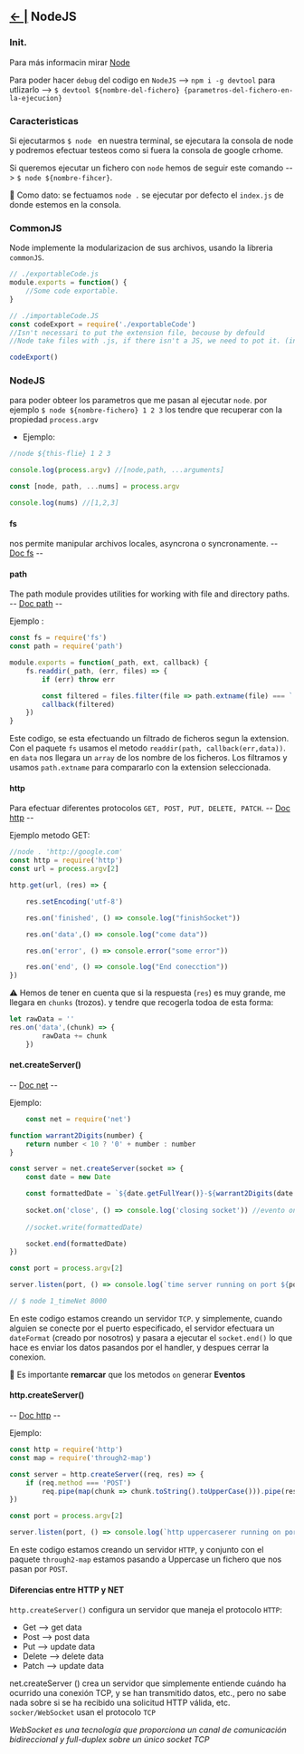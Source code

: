## [← |](https://github.com/VGamezz19/skylab-boot-notes/blob/master/semana06/)   NodeJS


### Init.

Para más informacin mirar [Node](https://nodejs.org/en/docs/)


Para poder hacer `debug` del codigo en `NodeJS` --> `npm i -g devtool`
para utlizarlo --> `$ devtool ${nombre-del-fichero} {parametros-del-fichero-en-la-ejecucion}`

### Caracteristicas

Si ejecutarmos `$ node ` en nuestra terminal, se ejecutara la consola de node y podremos efectuar testeos como si fuera la consola de google crhome.

Si queremos ejecutar un fichero con `node` hemos de seguir este comando --> `$ node ${nombre-fihcer}`. 

🚨 Como dato: se fectuamos `node .` se ejecutar por defecto el `index.js` de donde estemos en la consola.

### CommonJS

Node implemente la modularizacion de sus archivos, usando la libreria `commonJS`.

```javascript
// ./exportableCode.js
module.exports = function() {
    //Some code exportable.
}

// ./importableCode.JS
const codeExport = require('./exportableCode') 
//Isn't necessari to put the extension file, becouse by defould
//Node take files with .js, if there isn't a JS, we need to pot it. (in the require)

codeExport()
```

### NodeJS

para poder obteer los parametros que me pasan al ejecutar `node`. por ejemplo `$ node ${nombre-fichero} 1 2 3` los tendre que recuperar con la propiedad `process.argv`

- Ejemplo:

```javascript
//node ${this-flie} 1 2 3

console.log(process.argv) //[node,path, ...arguments]

const [node, path, ...nums] = process.argv

console.log(nums) //[1,2,3]
```

#### fs

nos permite manipular archivos locales, asyncrona o syncronamente.
-- [Doc fs](https://nodejs.org/api/fs.html) --

#### path

The path module provides utilities for working with file and directory paths.
-- [Doc path](https://nodejs.org/api/path.html) --

Ejemplo :

```javascript
const fs = require('fs')
const path = require('path')

module.exports = function(_path, ext, callback) {
    fs.readdir(_path, (err, files) => {
        if (err) throw err

        const filtered = files.filter(file => path.extname(file) === `.${ext}`)
        callback(filtered)
    })
}
```

Este codigo, se esta efectuando un filtrado de ficheros segun la extension. Con el paquete `fs` usamos el metodo `readdir(path, callback(err,data))`. en `data` nos llegara un `array` de los nombre de los ficheros. Los filtramos y usamos `path.extname` para compararlo con la extension seleccionada.
  

#### http

Para efectuar diferentes protocolos `GET, POST, PUT, DELETE, PATCH`.
-- [Doc http](https://nodejs.org/api/http.html) --

Ejemplo metodo GET:

```javascript
//node . 'http://google.com'
const http = require('http')
const url = process.argv[2]

http.get(url, (res) => {

    res.setEncoding('utf-8')

    res.on('finished', () => console.log("finishSocket"))

    res.on('data',() => console.log("come data"))

    res.on('error', () => console.error("some error"))

    res.on('end', () => console.log("End conecction"))
})
```

⚠️ Hemos de tener en cuenta que si la respuesta (`res`) es muy grande, me llegara en `chunks` (trozos). y tendre que recogerla todoa de esta forma:
```javascript
let rawData = ''
res.on('data',(chunk) => {
        rawData += chunk
    })
``` 

#### net.createServer()

-- [Doc net](https://nodejs.org/api/net.html) --

Ejemplo:
```javascript
    const net = require('net')

function warrant2Digits(number) {
    return number < 10 ? '0' + number : number
}

const server = net.createServer(socket => {
    const date = new Date

    const formattedDate = `${date.getFullYear()}-${warrant2Digits(date.getMonth() + 1)}-${warrant2Digits(date.getDate())} ${warrant2Digits(date.getHours())}:${warrant2Digits(date.getMinutes())}\n`
    
    socket.on('close', () => console.log('closing socket')) //evento on CLOSE
    
    //socket.write(formattedDate)

    socket.end(formattedDate)
})

const port = process.argv[2]

server.listen(port, () => console.log(`time server running on port ${port}`))

// $ node 1_timeNet 8000
```

En este codigo estamos creando un servidor `TCP`. y simplemente, cuando alguien se conecte por el puerto especificado, el servidor efectuara un `dateFormat` (creado por nosotros) y pasara a ejecutar el `socket.end()` lo que hace es enviar los datos pasandos por el handler, y despues cerrar la conexion.

🚨 Es importante **remarcar** que los metodos `on` generar **Eventos**

#### http.createServer()

-- [Doc http](https://nodejs.org/api/http.html) --

Ejemplo:
```javascript
const http = require('http')
const map = require('through2-map')

const server = http.createServer((req, res) => {
    if (req.method === 'POST')
        req.pipe(map(chunk => chunk.toString().toUpperCase())).pipe(res)
})

const port = process.argv[2]

server.listen(port, () => console.log(`http uppercaserer running on port ${port}`))
```

En este codigo estamos creando un servidor `HTTP`, y conjunto con el paquete `through2-map` estamos pasando a Uppercase un fichero que nos pasan por `POST`.

#### Diferencias entre HTTP y NET


`http.createServer()` configura un servidor que maneja el protocolo `HTTP`:
- Get --> get data
- Post --> post data
- Put --> update data 
- Delete --> delete data
- Patch --> update data 

net.createServer () crea un servidor que simplemente entiende cuándo ha ocurrido una conexión TCP, y se han transmitido datos, etc., pero no sabe nada sobre si se ha recibido una solicitud HTTP válida, etc.
`socker/WebSocket` usan el protocolo `TCP`

 *WebSocket es una tecnología que proporciona un canal de comunicación bidireccional y full-duplex sobre un único socket TCP* 